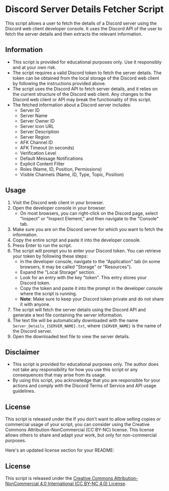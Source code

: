 # Discord Server Details Fetcher Script

This script allows a user to fetch the details of a Discord server using the Discord web client developer console. It uses the Discord API of the user to fetch the server details and then extracts the relevant information.

## Information

- This script is provided for educational purposes only. Use it responsibly and at your own risk.
- The script requires a valid Discord token to fetch the server details. The token can be obtained from the local storage of the Discord web client by following the instructions provided above.
- The script uses the Discord API to fetch server details, and it relies on the current structure of the Discord web client. Any changes to the Discord web client or API may break the functionality of this script.
- The fetched information about a Discord server includes:
  - Server ID
  - Server Name
  - Server Owner ID
  - Server Icon URL
  - Server Description
  - Server Region
  - AFK Channel ID
  - AFK Timeout (in seconds)
  - Verification Level
  - Default Message Notifications
  - Explicit Content Filter
  - Roles (Name, ID, Position, Permissions)
  - Visible Channels (Name, ID, Type, Topic, Position)

## Usage

1. Visit the Discord web client in your browser.
2. Open the developer console in your browser.
   - On most browsers, you can right-click on the Discord page, select "Inspect" or "Inspect Element," and then navigate to the "Console" tab.
3. Make sure you are on the Discord server for which you want to fetch the information.
4. Copy the entire script and paste it into the developer console.
5. Press Enter to run the script.
6. The script will prompt you to enter your Discord token. You can retrieve your token by following these steps:
   - In the developer console, navigate to the "Application" tab (in some browsers, it may be called "Storage" or "Resources").
   - Expand the "Local Storage" section.
   - Look for an entry with the key "token". This entry stores your Discord token.
   - Copy the token and paste it into the prompt in the developer console where the script is running.
   - **Note**: Make sure to keep your Discord token private and do not share it with anyone.
7. The script will fetch the server details using the Discord API and generate a text file containing the server information.
8. The text file will be automatically downloaded with the name `Server_Details_{SERVER_NAME}.txt`, where `{SERVER_NAME}` is the name of the Discord server.
9. Open the downloaded text file to view the server details.

## Disclaimer

- This script is provided for educational purposes only. The author does not take any responsibility for how you use this script or any consequences that may arise from its usage.
- By using this script, you acknowledge that you are responsible for your actions and comply with the Discord Terms of Service and API usage guidelines.

## License

This script is released under the If you don't want to allow selling copies or commercial usage of your script, you can consider using the Creative Commons Attribution-NonCommercial (CC BY-NC) license. This license allows others to share and adapt your work, but only for non-commercial purposes.

Here's an updated license section for your README:

## License

This script is released under the [Creative Commons Attribution-NonCommercial 4.0 International (CC BY-NC 4.0) License](LICENSE.md).
